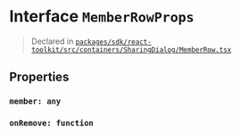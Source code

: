 # Interface `MemberRowProps`
> Declared in [`packages/sdk/react-toolkit/src/containers/SharingDialog/MemberRow.tsx`]()


## Properties
### `member: any`
### `onRemove: function`